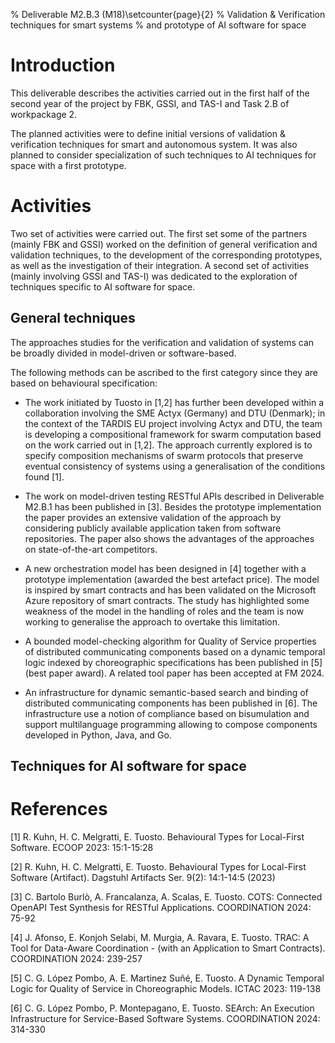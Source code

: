 % Deliverable M2.B.3 (M18)\setcounter{page}{2}
% Validation & Verification techniques for smart systems
% and prototype of AI software for space


# Introduction
This deliverable describes the activities carried out in the first half of the second year of the project by FBK, GSSI, and TAS-I and Task 2.B of workpackage 2.

The planned activities were to define initial versions of validation & verification techniques for smart and autonomous system. It was also planned to consider specialization of such techniques to AI techniques for space with a first prototype.

# Activities
Two set of activities were carried out. The first set some of the partners (mainly FBK and GSSI) worked on the definition of general verification and validation techniques, to the development of the corresponding prototypes, as well as the investigation of their integration. A second set of activities (mainly involving GSSI and TAS-I) was dedicated to the exploration of techniques specific to AI software for space.

## General techniques
The approaches studies for the verification and validation of systems can be broadly divided in model-driven or software-based.

The following methods can be ascribed to the first category since they are based on behavioural specification:

- The work initiated by Tuosto in [1,2] has further been developed within a collaboration involving the SME Actyx (Germany) and DTU (Denmark); in the context of the TARDIS EU project involving Actyx and DTU, the team is developing a compositional framework for swarm computation based on the work carried out in [1,2]. The approach currently explored is to specify composition mechanisms of swarm protocols that preserve eventual consistency of systems using a generalisation of the conditions found [1].

- The work on model-driven testing RESTful APIs described in Deliverable M2.B.1 has been published in [3]. Besides the prototype implementation the paper provides an extensive validation of the approach by considering publicly available application taken from software repositories. The paper also shows the advantages of the approaches on state-of-the-art competitors.

- A new orchestration model has been designed in [4] together with a prototype implementation (awarded the best artefact price). The model is inspired by smart contracts and has been validated on the Microsoft Azure repository of smart contracts. The study has highlighted some weakness of the model in the handling of roles and the team is now working to generalise the approach to overtake this limitation.

- A bounded model-checking algorithm for Quality of Service properties of distributed communicating components based on a dynamic temporal logic indexed by choreographic specifications has been published in [5] (best paper award). A related tool paper has been accepted at FM 2024.

- An infrastructure for dynamic semantic-based search and binding of distributed communicating components has been published in [6]. The infrastructure use a notion of compliance based on bisumulation and support multilanguage programming allowing to compose components developed in Python, Java, and Go.


## Techniques for AI software for space


# References
[1] R. Kuhn, H. C. Melgratti, E. Tuosto. Behavioural Types for Local-First Software. ECOOP 2023: 15:1-15:28

[2] R. Kuhn, H. C. Melgratti, E. Tuosto. Behavioural Types for Local-First Software (Artifact). Dagstuhl Artifacts Ser. 9(2): 14:1-14:5 (2023)

[3] C. Bartolo Burlò, A. Francalanza, A. Scalas, E. Tuosto. COTS: Connected OpenAPI Test Synthesis for RESTful Applications. COORDINATION 2024: 75-92

[4] J. Afonso, E. Konjoh Selabi, M. Murgia, A. Ravara, E. Tuosto. TRAC: A Tool for Data-Aware Coordination - (with an Application to Smart Contracts). COORDINATION 2024: 239-257

[5] C. G. López Pombo, A. E. Martinez Suñé, E. Tuosto. A Dynamic Temporal Logic for Quality of Service in Choreographic Models. ICTAC 2023: 119-138

[6] C. G. López Pombo, P. Montepagano, E. Tuosto. SEArch: An Execution Infrastructure for Service-Based Software Systems. COORDINATION 2024: 314-330
